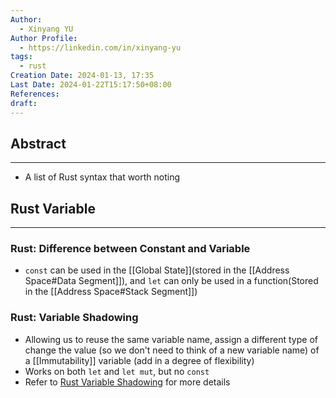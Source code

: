 ```yaml
---
Author:
  - Xinyang YU
Author Profile:
  - https://linkedin.com/in/xinyang-yu
tags:
  - rust
Creation Date: 2024-01-13, 17:35
Last Date: 2024-01-22T15:17:50+08:00
References: 
draft: 
---
```

## Abstract
---
- A list of Rust syntax that worth noting


## Rust Variable
---
### Rust: Difference between Constant and Variable
- `const` can be used in the [[Global State]](stored in the [[Address Space#Data Segment]]), and `let` can only be used in a function(Stored in the [[Address Space#Stack Segment]])

### Rust: Variable Shadowing
- Allowing us to reuse the same variable name, assign a different type of change the value (so we don't need to think of a new variable name) of a [[Immutability]] variable (add in a degree of flexibility)
- Works on both `let` and `let mut`, but no `const`
- Refer to [Rust Variable Shadowing](https://rust-book.cs.brown.edu/ch03-01-variables-and-mutability.html#shadowing) for more details